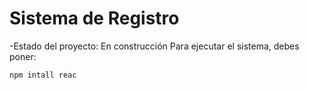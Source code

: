 <h1>Sistema de Registro </h1>

-Estado del proyecto: En construcción
Para ejecutar el sistema, debes poner: 

```npm intall reac```
